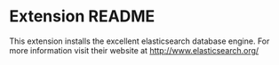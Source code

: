 # Extension README

This extension installs the excellent elasticsearch database engine.
For more information visit their website at http://www.elasticsearch.org/

